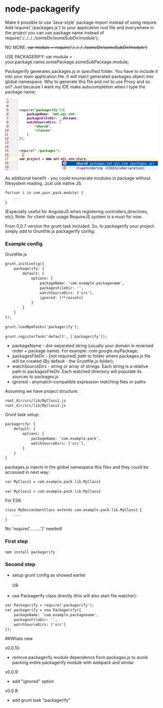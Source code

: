 # node-packagerify
Make it possible to use 'Java-style' package import instead of using require. Add require('./packages.js') to your application root file and everywhere in the project you can use package name instead of require('./../../../someDir/someSubDir/module');

NO MORE:
~~var module = require('./../../../someDir/someSubDir/module')~~

USE PACKAGERIFY:
var module = your.package.name.somePackage.someSubPackage.module;

Packagerify generates packages.js in specified folder. You have to include it into your main application file. It will inject generated packages object into global namespace.
Why to generate this file and not to use Proxy and so on? Just because I want my IDE make autocompletion when I type the package name;

![IDE autocomplete](https://raw.githubusercontent.com/statyan/node-packagerify/master/ide-autocompletion.png)

As additional benefit - you could enumerate modules in package without filesystem reading. Just use native JS.
```
for(var i in com.your.pack.module) {
    ...
}
```
(Especially useful for AngularJS when registering controllers,directives, etc);
Note: for client-side usage RequireJS system is a must for now.

From 0.0.7 version the grunt task included. So, to packagerify your project simply add to Gruntfile.js packagerify config:

### Example config
Gruntfile.js
```
grunt.initConfig({
    packagerify: {
        default: {
            options: {
                packageName: 'com.example.packagename',
                packagesFileDir: '',
                watchSourceDirs: ['src'],
                ignored: [**/assets]
            }
        }
    }
});

grunt.loadNpmTasks('packagerify');

grunt.registerTask('default', ['packagerify']);

```
- packageName - dot-separated string (usually your domain in reversed order + package name). For example: com.google.myPackage;
- packagesFileDir - [not required] path to folder where packages.js file will be created (By default - the Gruntfile.js folder);
- watchSourceDirs - string or array of strings. Each string is a relative path to packagesFileDir. Each watched directory will populate its sources to packages.js
- ignored - anymatch-compatible expression matching files or paths

Assuming we have project structure:
```
root_dir/src/lib/MyClass1.js
root_dir/src/lib/MyClass2.js
```
Grunt task setup:
```
packagerify: {
    default: {
        options: {
            packageName: 'com.example.pack',
            watchSourceDirs: ['src'],
        }
    }
}
```

packages.js injects in the global namespace this files and they could be accessed in next way:
```
var MyClass1 = com.example.pack.lib.MyClass1

var MyClass2 = com.example.pack.lib.MyClass2
```
 For ES6:
```
class MyDescendantClass extends com.example.pack.lib.MyClass2 {
    ...
}
```

No 'require('.........')' needed!

### First step
`npm install packagerify`

### Second step
- setup grunt config as showed earlier<br><br>
OR<br><br>
- use Packagerify class directly (this will also start file watcher):
```
var Packagerify = require('packagerify');
var packagerify = new Packagerify({
    packageName: 'com.example.packagename',
    packagesFileDir: '',
    watchSourceDirs: ['src']
});
```

##Whats new

v0.0.10:
- remove packagerify module dependence from packages.js to avoid packing entire packagerify module with webpack and similar

v0.0.9:
- add "ignored" option

v0.0.8:
- add grunt task "packagerify"

